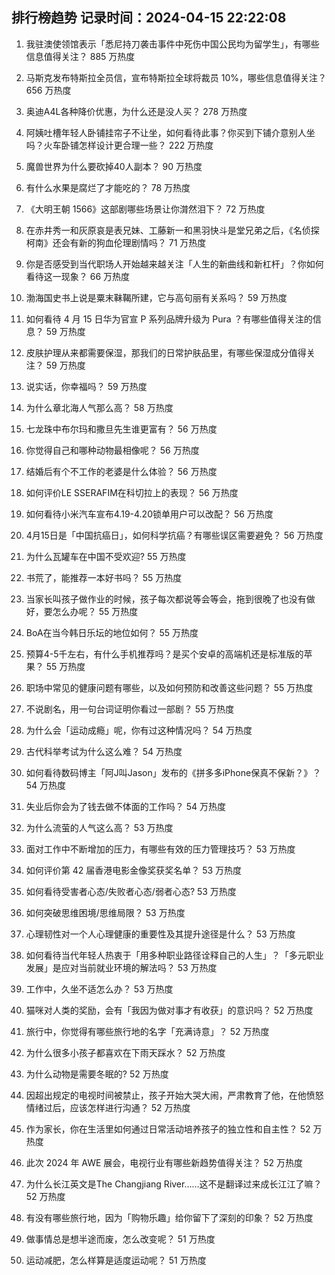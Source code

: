 
## 排行榜趋势 记录时间：2024-04-15 22:22:08
  
  1. 我驻澳使领馆表示「悉尼持刀袭击事件中死伤中国公民均为留学生」，有哪些信息值得关注？ 885 万热度
    
  2. 马斯克发布特斯拉全员信，宣布特斯拉全球将裁员 10%，哪些信息值得关注？ 656 万热度
    
  3. 奥迪A4L各种降价优惠，为什么还是没人买？ 278 万热度
    
  4. 阿姨吐槽年轻人卧铺挂帘子不让坐，如何看待此事？你买到下铺介意别人坐吗？火车卧铺怎样设计更合理一些？ 222 万热度
    
  5. 魔兽世界为什么要砍掉40人副本？ 90 万热度
    
  6. 有什么水果是腐烂了才能吃的？ 78 万热度
    
  7. 《大明王朝 1566》这部剧哪些场景让你潸然泪下？ 72 万热度
    
  8. 在赤井秀一和灰原哀是表兄妹、工藤新一和黑羽快斗是堂兄弟之后，《名侦探柯南》还会有新的狗血伦理剧情吗？ 71 万热度
    
  9. 你是否感受到当代职场人开始越来越关注「人生的新曲线和新杠杆」？你如何看待这一现象？ 66 万热度
    
  10. 渤海国史书上说是粟末靺鞨所建，它与高句丽有关系吗？ 59 万热度
    
  11. 如何看待 4 月 15 日华为官宣 P 系列品牌升级为 Pura ？有哪些值得关注的信息？ 59 万热度
    
  12. 皮肤护理从来都需要保湿，那我们的日常护肤品里，有哪些保湿成分值得关注？ 59 万热度
    
  13. 说实话，你幸福吗？ 59 万热度
    
  14. 为什么章北海人气那么高？ 58 万热度
    
  15. 七龙珠中布尔玛和撒旦先生谁更富有？ 56 万热度
    
  16. 你觉得自己和哪种动物最相像呢？ 56 万热度
    
  17. 结婚后有个不工作的老婆是什么体验？ 56 万热度
    
  18. 如何评价LE SSERAFIM在科切拉上的表现？ 56 万热度
    
  19. 如何看待小米汽车宣布4.19-4.20锁单用户可以改配？ 56 万热度
    
  20. 4月15日是「中国抗癌日」，如何科学抗癌？有哪些误区需要避免？ 56 万热度
    
  21. 为什么瓦罐车在中国不受欢迎? 55 万热度
    
  22. 书荒了，能推荐一本好书吗？ 55 万热度
    
  23. 当家长叫孩子做作业的时候，孩子每次都说等会等会，拖到很晚了也没有做好，要怎么办呢？ 55 万热度
    
  24. BoA在当今韩日乐坛的地位如何？ 55 万热度
    
  25. 预算4-5千左右，有什么手机推荐吗？是买个安卓的高端机还是标准版的苹果？ 55 万热度
    
  26. 职场中常见的健康问题有哪些，以及如何预防和改善这些问题？ 55 万热度
    
  27. 不说剧名，用一句台词证明你看过一部剧？ 55 万热度
    
  28. 为什么会「运动成瘾」呢，你有过这种情况吗？ 54 万热度
    
  29. 古代科举考试为什么这么难？ 54 万热度
    
  30. 如何看待数码博主「阿J叫Jason」发布的《拼多多iPhone保真不保新？》？ 54 万热度
    
  31. 失业后你会为了钱去做不体面的工作吗？ 54 万热度
    
  32. 为什么流萤的人气这么高？ 53 万热度
    
  33. 面对工作中不断增加的压力，有哪些有效的压力管理技巧？ 53 万热度
    
  34. 如何评价第 42 届香港电影金像奖获奖名单？ 53 万热度
    
  35. 如何看待受害者心态/失败者心态/弱者心态? 53 万热度
    
  36. 如何突破思维困境/思维局限？ 53 万热度
    
  37. 心理韧性对一个人心理健康的重要性及其提升途径是什么？ 53 万热度
    
  38. 如何看待当代年轻人热衷于「用多种职业路径诠释自己的人生」？「多元职业发展」是应对当前就业环境的解法吗？ 53 万热度
    
  39. 工作中，久坐不适怎么办？ 53 万热度
    
  40. 猫咪对人类的奖励，会有「我因为做对事才有收获」的意识吗？ 52 万热度
    
  41. 旅行中，你觉得有哪些旅行地的名字「充满诗意」？ 52 万热度
    
  42. 为什么很多小孩子都喜欢在下雨天踩水？ 52 万热度
    
  43. 为什么动物是需要冬眠的? 52 万热度
    
  44. 因超出规定的电视时间被禁止，孩子开始大哭大闹，严肃教育了他，在他愤怒情绪过后，应该怎样进行沟通？ 52 万热度
    
  45. 作为家长，你在生活里如何通过日常活动培养孩子的独立性和自主性？ 52 万热度
    
  46. 此次 2024 年 AWE 展会，电视行业有哪些新趋势值得关注？ 52 万热度
    
  47. 为什么长江英文是The Changjiang River……这不是翻译过来成长江江了嘛？ 52 万热度
    
  48. 有没有哪些旅行地，因为「购物乐趣」给你留下了深刻的印象？ 52 万热度
    
  49. 做事情总是想半途而废，怎么改变呢？ 51 万热度
    
  50. 运动减肥，怎么样算是适度运动呢？ 51 万热度
    